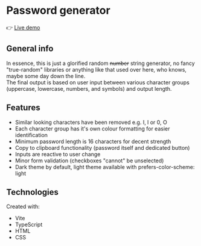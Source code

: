 # Password generator

👉 [Live demo](https://okidokitokiloki.github.io/alohomora/)

## General info
In essence, this is just a glorified random ~~number~~ string generator, no fancy "true-random" libraries or anything like that used over here, who knows, maybe some day down the line.     
The final output is based on user input between various character groups (uppercase, lowercase, numbers, and symbols) and output length.

## Features 
* Similar looking characters have been removed e.g. I, l or 0, O
* Each character group has it's own colour formatting for easier identification
* Minimum password length is 16 characters for decent strength
* Copy to clipboard functionality (password itself and dedicated button)
* Inputs are reactive to user change
* Minor form validation (checkboxes "cannot" be unselected)
* Dark theme by default, light theme available with prefers-color-scheme: light

## Technologies
Created with:
* Vite
* TypeScript
* HTML
* CSS
